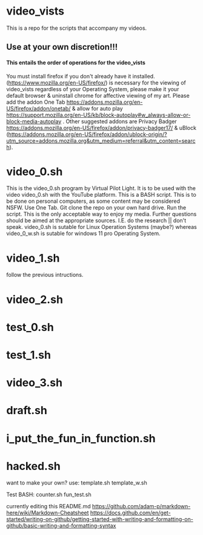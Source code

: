# video_vists
This is a repo for the scripts that accompany my videos. 

Use at your own discretion!!! 
-----------------------------

#### This entails the order of operations for the video_vists

You must install firefox if you don't already have it installed. (https://www.mozilla.org/en-US/firefox/) is necessary for the viewing of video_vists regardless of your Operating System, please make it your default browser & uninstall chrome for affective viewing of my art. Please add the addon One Tab https://addons.mozilla.org/en-US/firefox/addon/onetab/ & allow for auto play https://support.mozilla.org/en-US/kb/block-autoplay#w_always-allow-or-block-media-autoplay . Other suggested addons are Privacy Badger https://addons.mozilla.org/en-US/firefox/addon/privacy-badger17/ & uBlock (https://addons.mozilla.org/en-US/firefox/addon/ublock-origin/?utm_source=addons.mozilla.org&utm_medium=referral&utm_content=search). 

 

video_0.sh
==========
This is the video_0.sh program by Virtual Pilot Light. It is to be used with the video video_0.sh with the YouTube platform. This is a BASH script. This is to be done on personal computers, as some content may be considered NSFW. Use One Tab. Git clone the repo on your own hard drive. Run the script. This is the only acceptable way to enjoy my media. Further questions should be aimed at the appropriate sources. I.E. do the research || don't speak. 
video_0.sh is sutable for Linux Operation Systems (maybe?) whereas video_0_w.sh is sutable for windows 11 pro Operating System. 

video_1.sh
==========
follow the previous intructions.

video_2.sh 
==========

test_0.sh
=========

test_1.sh
=========

video_3.sh 
==========

draft.sh
========

i_put_the_fun_in_function.sh
============================

hacked.sh
=========

want to make your own?
use:
template.sh
template_w.sh

Test BASH:
counter.sh
fun_test.sh


currently editing this README.md 
https://github.com/adam-p/markdown-here/wiki/Markdown-Cheatsheet
https://docs.github.com/en/get-started/writing-on-github/getting-started-with-writing-and-formatting-on-github/basic-writing-and-formatting-syntax
